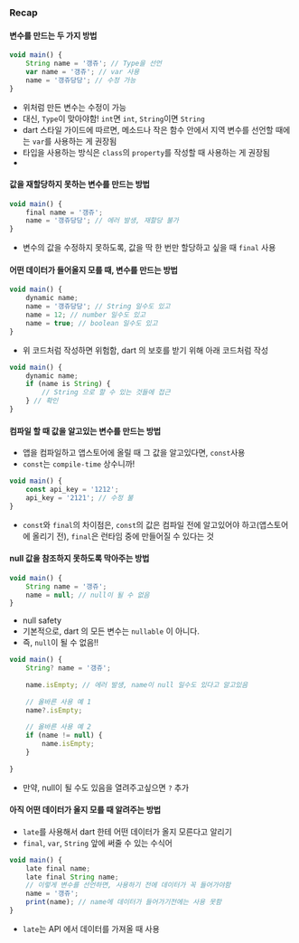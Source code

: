 ### Recap

#### 변수를 만드는 두 가지 방법

```javascript
void main() {
    String name = '갱쥬'; // Type을 선언
    var name = '갱쥬'; // var 사용
    name = '갱쥬당당'; // 수정 가능
}
```

- 위처럼 만든 변수는 수정이 가능
- 대신, `Type`이 맞아야함! `int`면 `int`, `String`이면 `String`
- dart 스타일 가이드에 따르면, 메소드나 작은 함수 안에서 지역 변수를 선언할 때에는 `var`를 사용하는 게 권장됨
- 타입을 사용하는 방식은 `class`의 `property`를 작성할 때 사용하는 게 권장됨
- 

#### 값을 재할당하지 못하는 변수를 만드는 방법

```javascript
void main() {
    final name = '갱쥬';
    name = '갱쥬당당'; // 에러 발생, 재할당 불가
}
```

- 변수의 값을 수정하지 못하도록, 값을 딱 한 번만 할당하고 싶을 때 `final` 사용


#### 어떤 데이터가 들어올지 모를 때, 변수를 만드는 방법

```javascript
void main() {
    dynamic name;
    name = '갱쥬당당'; // String 일수도 있고
    name = 12; // number 일수도 있고
    name = true; // boolean 일수도 있고
}
```

- 위 코드처럼 작성하면 위험함, dart 의 보호를 받기 위해 아래 코드처럼 작성

```javascript
void main() {
    dynamic name;
    if (name is String) {
        // String 으로 할 수 있는 것들에 접근
    } // 확인
}
```

#### 컴파일 할 때 값을 알고있는 변수를 만드는 방법

- 앱을 컴파일하고 앱스토어에 올릴 때 그 값을 알고있다면, `const`사용
- `const`는 `compile-time` 상수니까!
```javascript
void main() {
    const api_key = '1212';
    api_key = '2121'; // 수정 불
}
```

- `const`와 `final`의 차이점은, `const`의 값은 컴파일 전에 알고있어야 하고(앱스토어에 올리기 전), `final`은 런타임 중에 만들어질 수 있다는 것

#### null 값을 참조하지 못하도록 막아주는 방법

```javascript
void main() {
    String name = '갱쥬';
    name = null; // null이 될 수 없음
}
```
- null safety
- 기본적으로, dart 의 모든 변수는 `nullable` 이 아니다.
- 즉, `null`이 될 수 없음!!

```javascript
void main() {
    String? name = '갱쥬'; 
    
    name.isEmpty; // 에러 발생, name이 null 일수도 있다고 알고있음
    
    // 올바른 사용 예 1
    name?.isEmpty;
    
    // 올바른 사용 예 2
    if (name != null) {
        name.isEmpty;
    }
    
}
```

- 만약, null이 될 수도 있음을 열려주고싶으면 `?` 추가

#### 아직 어떤 데이터가 올지 모를 때 알려주는 방법 

- `late`를 사용해서 dart 한테 어떤 데이터가 올지 모른다고 알리기
- `final`, `var`, `String` 앞에 써줄 수 있는 수식어

```javascript
void main() {
    late final name;
    late final String name;
    // 이렇게 변수를 선언하면, 사용하기 전에 데이터가 꼭 들어가야함
    name = '갱쥬';
    print(name); // name에 데이터가 들어가기전에는 사용 못함
}
```

- `late`는 API 에서 데이터를 가져올 때 사용
